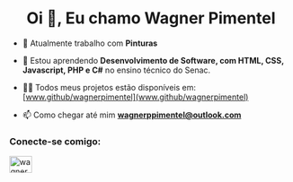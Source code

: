 <h1 align="center">Oi 👋, Eu chamo Wagner Pimentel</h1>

- 🔭 Atualmente trabalho com **Pinturas**

- 🌱 Estou aprendendo **Desenvolvimento de Software, com HTML, CSS, Javascript, PHP e C#** no ensino técnico do Senac.

- 👨‍💻 Todos meus projetos estão disponíveis em: [www.github/wagnerpimentel](www.github/wagnerpimentel)

- 📫 Como chegar até mim **wagnerppimentel@outlook.com**

<h3 align="left">Conecte-se comigo:</h3>
<p align="left">
<a href="https://instagram.com/wagnerpimentel13" target="blank"><img align="center" src="https://raw.githubusercontent.com/rahuldkjain/github-profile-readme-generator/master/src/images/icons/Social/instagram.svg" alt="wagnerpimentel13" height="30" width="40" /></a>
</p>

